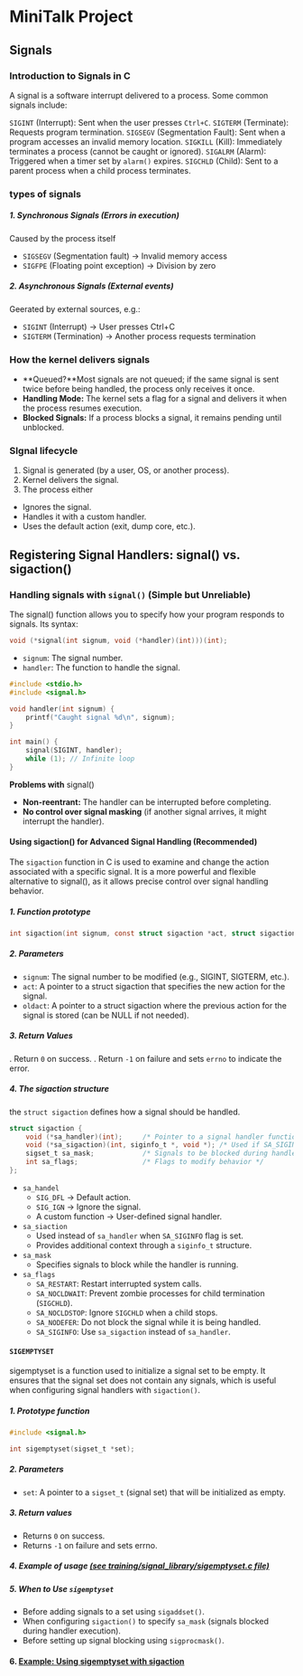 # MiniTalk Project

## Signals
### Introduction to Signals in C
A signal is a software interrupt delivered to a process. Some common signals include:

`SIGINT` (Interrupt): Sent when the user presses `Ctrl+C`.
`SIGTERM` (Terminate): Requests program termination.
`SIGSEGV` (Segmentation Fault): Sent when a program accesses an invalid memory location.
`SIGKILL` (Kill): Immediately terminates a process (cannot be caught or ignored).
`SIGALRM` (Alarm): Triggered when a timer set by `alarm()` expires.
`SIGCHLD` (Child): Sent to a parent process when a child process terminates.

### types of signals 
##### 1. Synchronous Signals (Errors in execution)
Caused by the process itself
- `SIGSEGV` (Segmentation fault) → Invalid memory access
- `SIGFPE` (Floating point exception) -> Division by zero
##### 2. Asynchronous Signals (External events)
Geerated by external sources, e.g.:
- `SIGINT` (Interrupt) → User presses Ctrl+C
- `SIGTERM` (Termination) → Another process requests termination

### How the kernel delivers signals
- **Queued?**Most signals are not queued; if the same signal is sent twice before being handled, the process only receives it once.
- **Handling Mode:** The kernel sets a flag for a signal and delivers it when the process resumes execution.
- **Blocked Signals:** If a process blocks a signal, it remains pending until unblocked.

### SIgnal lifecycle
1. Signal is generated (by a user, OS, or another process).
2. Kernel delivers the signal.
3. The process either
- Ignores the signal.
- Handles it with a custom handler.
- Uses the default action (exit, dump core, etc.).

## Registering Signal Handlers: signal() vs. sigaction()

### Handling signals with `signal()`  **(Simple but Unreliable)**
The signal() function allows you to specify how your program responds to signals. Its syntax:
```C
void (*signal(int signum, void (*handler)(int)))(int);
```
- `signum`: The signal number.
- `handler`: The function to handle the signal.

```C
#include <stdio.h>
#include <signal.h>

void handler(int signum) {
    printf("Caught signal %d\n", signum);
}

int main() {
    signal(SIGINT, handler);
    while (1); // Infinite loop
}
```
**Problems with** signal()
- **Non-reentrant:** The handler can be interrupted before completing.
- **No control over signal masking** (if another signal arrives, it might interrupt the handler).


#### Using sigaction() for Advanced Signal Handling **(Recommended)**
The `sigaction` function in C is used to examine and change the action associated with a specific signal. It is a more powerful and flexible alternative to signal(), as it allows precise control over signal handling behavior.
##### 1. Function prototype
```C
int sigaction(int signum, const struct sigaction *act, struct sigaction *oldact);
```
##### 2. Parameters 
- `signum`: The signal number to be modified (e.g., SIGINT, SIGTERM, etc.).
- `act`: A pointer to a struct sigaction that specifies the new action for the signal.
- `oldact`: A pointer to a struct sigaction where the previous action for the signal is stored (can be NULL if not needed).

##### 3. Return Values
. Return `0` on success.
. Return `-1` on failure and sets `errno` to indicate the error.

##### 4. The sigaction structure
the `struct sigaction` defines how a signal should be handled.
```C
struct sigaction {
    void (*sa_handler)(int);     /* Pointer to a signal handler function */
    void (*sa_sigaction)(int, siginfo_t *, void *); /* Used if SA_SIGINFO flag is set */
    sigset_t sa_mask;            /* Signals to be blocked during handler execution */
    int sa_flags;                /* Flags to modify behavior */
};
```
- `sa_handel`
    - `SIG_DFL` → Default action.
    - `SIG_IGN` → Ignore the signal.
    - A custom function → User-defined signal handler.
- `sa_siaction`
    - Used instead of `sa_handler` when `SA_SIGINFO` flag is set.
    - Provides additional context through a `siginfo_t` structure.
- `sa_mask`
    - Specifies signals to block while the handler is running.
- `sa_flags` 
    - `SA_RESTART`: Restart interrupted system calls.
    - `SA_NOCLDWAIT`: Prevent zombie processes for child termination (`SIGCHLD`).
    - `SA_NOCLDSTOP`: Ignore `SIGCHLD` when a child stops.
    - `SA_NODEFER`: Do not block the signal while it is being handled.
    - `SA_SIGINFO`: Use `sa_sigaction` instead of `sa_handler`.

#### `SIGEMPTYSET` 
sigemptyset is a function used to initialize a signal set to be empty. It ensures that the signal set does not contain any signals, which is useful when configuring signal handlers with `sigaction()`.
##### 1. Prototype function
```C
#include <signal.h>

int sigemptyset(sigset_t *set);
```

##### 2. Parameters
- `set`: A pointer to a `sigset_t` (signal set) that will be initialized as empty.

##### 3. Return values
- Returns `0` on success.
- Returns `-1` on failure and sets errno.

##### 4. Example of usage [(see training/signal_library/sigemptyset.c file)](training\signal_library\sigemptyset.c)

##### 5. When to Use `sigemptyset`
- Before adding signals to a set using `sigaddset()`.
- When configuring `sigaction()` to specify `sa_mask` (signals blocked during handler execution).
- Before setting up signal blocking using `sigprocmask()`.

#### 6. [Example: Using sigemptyset with sigaction](training\signal_library\sigaction.c)


